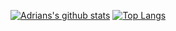 [![Adrians's github stats](https://github-readme-stats.vercel.app/api?username=psycadelik&count_private=true&show_icons=true&theme=radical)](https://github.com/psycadelik/github-readme-stats)
[![Top Langs](https://github-readme-stats.vercel.app/api/top-langs/?username=psycadelik)](https://github.com/psycadelik/github-readme-stats)

